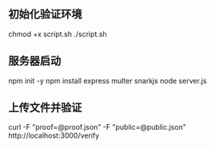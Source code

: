 ## 初始化验证环境
chmod +x script.sh
./script.sh
## 服务器启动
npm init -y
npm install express multer snarkjs
node server.js

## 上传文件并验证
curl -F "proof=@proof.json" -F "public=@public.json" http://localhost:3000/verify